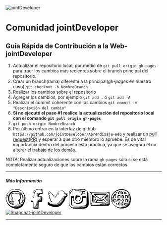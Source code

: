 ![jointDeveloper](https://raw.githubusercontent.com/jointDeveloper/Aprendizaje-Web/gh-pages/IMG/robot-logo.png)

# Comunidad jointDeveloper

## Guía Rápida de Contribución a la Web-jointDeveloper

1. Actualizar el repositorio local, por medio de `git pull origin gh-pages` para traer los cambios más recientes sobre el branch principal del repositorio.
2. Crear un branch(rama) diferente a la principal(_gh-pages_ en nuestro caso)
`git checkout -b NombreBranch`
3. Realizar los cambios sobre el repositorio
4. Agregar los cambios, por ejemplo `git add .` ó `git add -A`
5. Realizar el commit coherente con los cambios `git commit -m "Descripción del cambio"`
6. __Si no ejecutó el paso #1 realice la actualización del repositorio local con el comando `git pull origin gh-pages`__
7. ```git push origin NombreBranch```
8. Por último entrar en la interfaz de github `https://github.com/jointDeveloper/Aprendizaje-Web` y realizar un <a href="https://help.github.com/articles/using-pull-requests/">pull request(PR)</a> y esperar a que otro miembro lo apruebe. Es de vital importancia dentro del proceso esta practica, ya que se asegura el no alterar el trabajo de los demás.

_NOTA:_ Realizar actualizaciones sobre la rama `gh-pages` sólo si se está completamente seguro de que los cambios están correctos
___
#### _Más Información_

<a href="https://github.com/jointDeveloper/"><img src="https://raw.githubusercontent.com/jointDeveloper/media/master/social-icon/github.png" alt="Github-jointDeveloper" /></a>
<a href="https://facebook.com/jointDeveloper/"><img src="https://raw.githubusercontent.com/jointDeveloper/media/master/social-icon/facebook.png" alt="Facebook-jointDeveloper" /></a>
<a href="https://twitter.com/jointdev"><img src="https://raw.githubusercontent.com/jointDeveloper/media/master/social-icon/twitter.png" alt="Twitter-jointDeveloper" /></a>
<a href="https://instagram.com/jointdeveloper/"><img src="https://raw.githubusercontent.com/jointDeveloper/media/master/social-icon/instagram.png" alt="Instagram-jointDeveloper" /></a>
<a href="mailto:developerjoint@gmail.com"><img src="https://raw.githubusercontent.com/jointDeveloper/media/master/social-icon/email.png" alt="E-mail-jointDeveloper" /></a>
<a href="https://jointdeveloper.github.io/Aprendizaje-Web/"><img src="https://raw.githubusercontent.com/jointDeveloper/media/master/social-icon/internet.png" alt="Web-jointDeveloper" /></a>
<a href="https://www.snapchat.com/add/jointdev"><img src="https://raw.githubusercontent.com/jointDeveloper/Aprendizaje-Web/gh-pages/IMG/icons/template/Black/Snapchat.png" alt="Snapchat-jointDeveloper" /></a>
___
